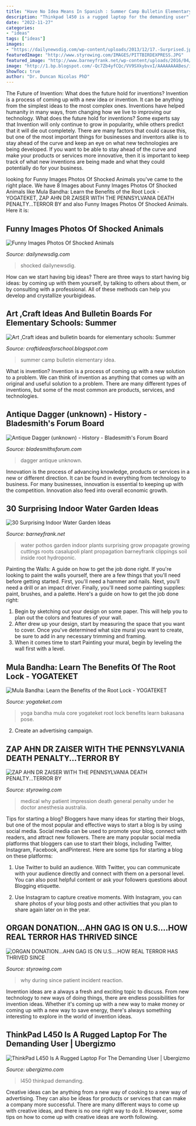 ```yaml
---
title: "Have No Idea Means In Spanish : Summer Camp Bulletin Elementary Idea"
description: "Thinkpad l450 is a rugged laptop for the demanding user"
date: "2022-11-27"
categories:
- "ideas"
tags: ["ideas"]
images:
- "https://dailynewsdig.com/wp-content/uploads/2013/12/17.-Surprised.jpg"
featuredImage: "http://www.styrowing.com/IMAGES/PITTBIRDEXPRESS.JPG"
featured_image: "http://www.barneyfrank.net/wp-content/uploads/2016/04/Surprising-Indoor-Water-Garden-Ideas-1-1.jpg"
image: "http://1.bp.blogspot.com/-Qc7Zb4yfCQc/VV9SXkybvxI/AAAAAAAABes/iOKKn_0wQ-8/s1600/photo%2B3.JPG"
ShowToc: true
author: "Dr. Duncan Nicolas PhD"
---
```



The Future of Invention: What does the future hold for inventions?
Invention is a process of coming up with a new idea or invention. It can be anything from the simplest ideas to the most complex ones. Inventions have helped humanity in many ways, from changing how we live to improving our technology. What does the future hold for inventions? Some experts say that Invention will only continue to grow in popularity, while others predict that it will die out completely. There are many factors that could cause this, but one of the most important things for businesses and inventors alike is to stay ahead of the curve and keep an eye on what new technologies are being developed. If you want to be able to stay ahead of the curve and make your products or services more innovative, then it is important to keep track of what new inventions are being made and what they could potentially do for your business.

	

		
looking for Funny Images Photos Of Shocked Animals you've came to the right place. We have 8 Images about Funny Images Photos Of Shocked Animals like Mula Bandha: Learn the Benefits of the Root Lock - YOGATEKET, ZAP AHN DR ZAISER WITH THE PENNSYLVANIA DEATH PENALTY...TERROR BY and also Funny Images Photos Of Shocked Animals. Here it is:
		
    
## Funny Images Photos Of Shocked Animals

<img loading=lazy src="https://dailynewsdig.com/wp-content/uploads/2013/12/17.-Surprised.jpg" onerror="this.onerror=null;this.src='https://tse4.mm.bing.net/th?id=OIP.mFTbuZJ1wpmNF1TDmbmzXAHaML&amp;pid=15.1';" alt="Funny Images Photos Of Shocked Animals">

_Source: dailynewsdig.com_

>shocked dailynewsdig. 

	

How can we start having big ideas?
There are three ways to start having big ideas: by coming up with them yourself, by talking to others about them, or by consulting with a professional. All of these methods can help you develop and crystallize yourbigideas.

    
## Art ,Craft Ideas And Bulletin Boards For Elementary Schools: Summer

<img loading=lazy src="http://1.bp.blogspot.com/-Qc7Zb4yfCQc/VV9SXkybvxI/AAAAAAAABes/iOKKn_0wQ-8/s1600/photo%2B3.JPG" onerror="this.onerror=null;this.src='https://tse1.mm.bing.net/th?id=OIP.5ajMSS0bq-gX2o7AtrRquQAAAA&amp;pid=15.1';" alt="Art ,Craft ideas and bulletin boards for elementary schools: Summer">

_Source: craftideasforschool.blogspot.com_

>summer camp bulletin elementary idea. 

	

What is invention?
Invention is a process of coming up with a new solution to a problem. We can think of invention as anything that comes up with an original and useful solution to a problem. There are many different types of inventions, but some of the most common are products, services, and technologies.

    
## Antique Dagger (unknown) - History - Bladesmith&#039;s Forum Board

<img loading=lazy src="https://bladesmithsforum.com/uploads/monthly_2020_03/20200317_193403.jpg.90faa8ca39777d5809cf4d0d00003899.jpg" onerror="this.onerror=null;this.src='https://tse4.mm.bing.net/th?id=OIP.pnEsXrpgYVpsxBjHrBMpAwHaPN&amp;pid=15.1';" alt="Antique Dagger (unknown) - History - Bladesmith&#039;s Forum Board">

_Source: bladesmithsforum.com_

>dagger antique unknown. 

	

Innovation is the process of advancing knowledge, products or services in a new or different direction. It can be found in everything from technology to business. For many businesses, innovation is essential to keeping up with the competition. Innovation also feed into overall economic growth.

    
## 30 Surprising Indoor Water Garden Ideas

<img loading=lazy src="http://www.barneyfrank.net/wp-content/uploads/2016/04/Surprising-Indoor-Water-Garden-Ideas-1-1.jpg" onerror="this.onerror=null;this.src='https://tse1.mm.bing.net/th?id=OIP.BSFuYq1d35V9NUkt7cuasgHaJ4&amp;pid=15.1';" alt="30 Surprising Indoor Water Garden Ideas">

_Source: barneyfrank.net_

>water pothos garden indoor plants surprising grow propagate growing cuttings roots casalupoli plant propagation barneyfrank clippings soil inside root hydroponic. 

	

Painting the Walls: A guide on how to get the job done right.
If you're looking to paint the walls yourself, there are a few things that you'll need before getting started. First, you'll need a hammer and nails. Next, you'll need a drill or an impact driver. Finally, you'll need some painting supplies: paint, brushes, and a palette. Here's a guide on how to get the job done right: 
1) Begin by sketching out your design on some paper. This will help you to plan out the colors and features of your wall. 
2) After drew up your design, start by measuring the space that you want to cover. Once you've determined what size mural you want to create, be sure to add in any necessary trimming and framing. 
3) When it comes time to start Painting your mural, begin by leveling the wall first with a level.

    
## Mula Bandha: Learn The Benefits Of The Root Lock - YOGATEKET

<img loading=lazy src="https://www.yogateket.com/imagecache/original/IMG_1074.jpg" onerror="this.onerror=null;this.src='https://tse4.mm.bing.net/th?id=OIP.QhhIODe0wkbb-SwvBbK9SwHaE8&amp;pid=15.1';" alt="Mula Bandha: Learn the Benefits of the Root Lock - YOGATEKET">

_Source: yogateket.com_

>yoga bandha mula core yogateket root lock benefits learn bakasana pose. 

	

2. Create an advertising campaign.

    
## ZAP AHN DR ZAISER WITH THE PENNSYLVANIA DEATH PENALTY...TERROR BY

<img loading=lazy src="http://www.styrowing.com/IMAGES/YINZERSTUPID.JPG" onerror="this.onerror=null;this.src='https://tse2.mm.bing.net/th?id=OIP.42_fuElLeRVtDHURqb9a4wHaGB&amp;pid=15.1';" alt="ZAP AHN DR ZAISER WITH THE PENNSYLVANIA DEATH PENALTY...TERROR BY">

_Source: styrowing.com_

>medical why patient impression death general penalty under he doctor anesthesia australia. 

	

Tips for starting a blog?
Bloggers have many ideas for starting their blogs, but one of the most popular and effective ways to start a blog is by using social media. Social media can be used to promote your blog, connect with readers, and attract new followers. There are many popular social media platforms that bloggers can use to start their blogs, including Twitter, Instagram, Facebook, andPinterest. Here are some tips for starting a blog on these platforms:
1. Use Twitter to build an audience. With Twitter, you can communicate with your audience directly and connect with them on a personal level. You can also post helpful content or ask your followers questions about Blogging etiquette.

2. Use Instagram to capture creative moments. With Instagram, you can share photos of your blog posts and other activities that you plan to share again later on in the year.

    
## ORGAN DONATION...AHN GAG IS ON U.S....HOW REAL TERROR HAS THRIVED SINCE

<img loading=lazy src="http://www.styrowing.com/IMAGES/PITTBIRDEXPRESS.JPG" onerror="this.onerror=null;this.src='https://tse2.mm.bing.net/th?id=OIP.pxvMLGLnx9l4ohi1Z8dBsQHaGT&amp;pid=15.1';" alt="ORGAN DONATION...AHN GAG IS ON U.S....HOW REAL TERROR HAS THRIVED SINCE">

_Source: styrowing.com_

>why during since patient incident reaction. 

	

Invention ideas are a always a fresh and exciting topic to discuss. From new technology to new ways of doing things, there are endless possibilities for invention ideas. Whether it's coming up with a new way to make money or coming up with a new way to save energy, there's always something interesting to explore in the world of invention ideas.

    
## ThinkPad L450 Is A Rugged Laptop For The Demanding User | Ubergizmo

<img loading=lazy src="https://i0.wp.com/cdnssl.ubergizmo.com/wp-content/uploads/2015/01/ThinkPad-L450-1.jpg" onerror="this.onerror=null;this.src='https://tse2.mm.bing.net/th?id=OIP.aZgpvXF26kPseLe__UxNtAHaJ1&amp;pid=15.1';" alt="ThinkPad L450 Is A Rugged Laptop For The Demanding User | Ubergizmo">

_Source: ubergizmo.com_

>l450 thinkpad demanding. 

	

Creative ideas can be anything from a new way of cooking to a new way of advertising. They can also be ideas for products or services that can make a company more successful. There are many different ways to come up with creative ideas, and there is no one right way to do it. However, some tips on how to come up with creative ideas are worth following.

